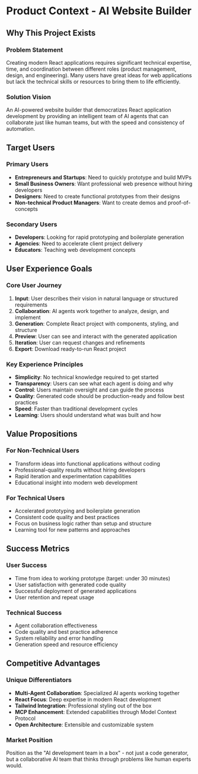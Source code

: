 # Product Context - AI Website Builder

## Why This Project Exists

### Problem Statement

Creating modern React applications requires significant technical expertise, time, and coordination between different roles (product management, design, and engineering). Many users have great ideas for web applications but lack the technical skills or resources to bring them to life efficiently.

### Solution Vision

An AI-powered website builder that democratizes React application development by providing an intelligent team of AI agents that can collaborate just like human teams, but with the speed and consistency of automation.

## Target Users

### Primary Users

- **Entrepreneurs and Startups**: Need to quickly prototype and build MVPs
- **Small Business Owners**: Want professional web presence without hiring developers
- **Designers**: Need to create functional prototypes from their designs
- **Non-technical Product Managers**: Want to create demos and proof-of-concepts

### Secondary Users

- **Developers**: Looking for rapid prototyping and boilerplate generation
- **Agencies**: Need to accelerate client project delivery
- **Educators**: Teaching web development concepts

## User Experience Goals

### Core User Journey

1. **Input**: User describes their vision in natural language or structured requirements
2. **Collaboration**: AI agents work together to analyze, design, and implement
3. **Generation**: Complete React project with components, styling, and structure
4. **Preview**: User can see and interact with the generated application
5. **Iteration**: User can request changes and refinements
6. **Export**: Download ready-to-run React project

### Key Experience Principles

- **Simplicity**: No technical knowledge required to get started
- **Transparency**: Users can see what each agent is doing and why
- **Control**: Users maintain oversight and can guide the process
- **Quality**: Generated code should be production-ready and follow best practices
- **Speed**: Faster than traditional development cycles
- **Learning**: Users should understand what was built and how

## Value Propositions

### For Non-Technical Users

- Transform ideas into functional applications without coding
- Professional-quality results without hiring developers
- Rapid iteration and experimentation capabilities
- Educational insight into modern web development

### For Technical Users

- Accelerated prototyping and boilerplate generation
- Consistent code quality and best practices
- Focus on business logic rather than setup and structure
- Learning tool for new patterns and approaches

## Success Metrics

### User Success

- Time from idea to working prototype (target: under 30 minutes)
- User satisfaction with generated code quality
- Successful deployment of generated applications
- User retention and repeat usage

### Technical Success

- Agent collaboration effectiveness
- Code quality and best practice adherence
- System reliability and error handling
- Generation speed and resource efficiency

## Competitive Advantages

### Unique Differentiators

- **Multi-Agent Collaboration**: Specialized AI agents working together
- **React Focus**: Deep expertise in modern React development
- **Tailwind Integration**: Professional styling out of the box
- **MCP Enhancement**: Extended capabilities through Model Context Protocol
- **Open Architecture**: Extensible and customizable system

### Market Position

Position as the "AI development team in a box" - not just a code generator, but a collaborative AI team that thinks through problems like human experts would.
